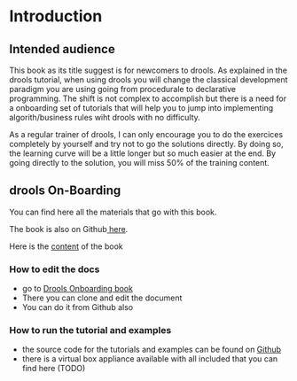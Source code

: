 # Introduction

## Intended audience

This book as its title suggest is for newcomers to drools.  As explained in the drools tutorial, when using drools you will change the classical development paradigm you are using going from procedurale to declarative programming. The shift is not complex to accomplish but there is a need for a onboarding set of tutorials that will help you to jump into implementing algorith/business rules wiht drools with no difficulty.&#x20;

As a regular trainer of drools, I can only encourage you to do the exercices completely by yourself and try not to go the solutions directly. By doing so, the learning curve will be a little longer but so much easier at the end. By going directly to the solution, you will miss 50% of the training content.

## drools On-Boarding

You can find here all the materials that go with this book.&#x20;

The book is also on Github[ here](https://github.com/nheron/droolsonboarding).

Here is the [content](https://github.com/nheron/droolsonboarding/tree/25d7b86dab0670ff588b0ee9647656f19d0f45a5/SUMMARY.md) of the book

### How to edit the docs

* go to [Drools Onboarding book](https://www.gitbook.com/book/nheron/droolsonboarding/details)
* There you can clone and edit the document
* You can do it from Github also

### How to run the tutorial and examples

* the source code for the tutorials and examples can be found on [Github](https://github.com/nheron/droolscourse)
* there is a virtual box appliance available with all included that you can find here (TODO)&#x20;
